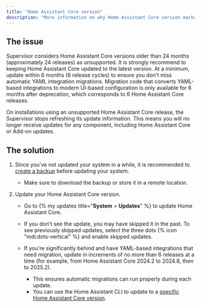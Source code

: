 ```yaml
---
title: "Home Assistant Core version"
description: "More information on why Home Assistant Core version marks the installation as unsupported."
---
```


## The issue

Supervisor considers Home Assistant Core versions older than 24 months (approximately 24 releases) as unsupported.
It is strongly recommend to keeping Home Assistant Core updated to the latest version.
At a minimum, update within 6 months (6 release cycles) to ensure you don't miss
automatic YAML integration migrations. Migration code that converts YAML-based
integrations to modern UI-based configuration is only available for 6 months
after deprecation, which corresponds to 6 Home Assistant Core releases.

On installations using an unsupported Home Assistant Core release, the
Supervisor stops refreshing its update information. This means you will no
longer receive updates for any component, including Home Assistant Core or
Add-on updates.

## The solution

1. Since you've not updated your system in a while, it is recommended to
   [create a backup](/common-tasks/general/#backups) before updating your system.
    - Make sure to download the backup or store it in a remote location.

2. Update your Home Assistant Core version.
    - Go to {% my updates title="**System** > **Updates**" %} to update Home Assistant Core.
    - If you don't see the update, you may have skipped it in the past. To see
      previously skipped updates, select the three dots {% icon "mdi:dots-vertical" %}
      and enable skipped updates.

    - If you're significantly behind and have YAML-based integrations that need
      migration, update in increments of no more than 6 releases at a time
      (for example, from Home Assistant Core 2024.2 to 2024.8, then to 2025.2).
      - This ensures automatic migrations can run properly during each update.
      - You can use the Home Assistant CLI to update to a [specific Home Assistant Core version](/common-tasks/os/#home-assistant-versions).
